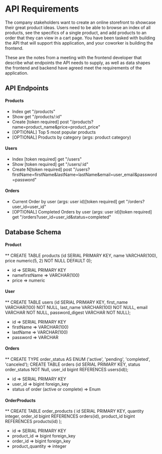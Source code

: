 # API Requirements
The company stakeholders want to create an online storefront to showcase their great product ideas. Users need to be able to browse an index of all products, see the specifics of a single product, and add products to an order that they can view in a cart page. You have been tasked with building the API that will support this application, and your coworker is building the frontend.

These are the notes from a meeting with the frontend developer that describe what endpoints the API needs to supply, as well as data shapes the frontend and backend have agreed meet the requirements of the application. 

## API Endpoints
#### Products
- Index 
    get "/products"
- Show 
    get "/products/:id"
- Create [token required]
    post "/products?name=product_name&price=product_price"
- [OPTIONAL] Top 5 most popular products 
- [OPTIONAL] Products by category (args: product category)

#### Users
- Index [token required]
    get "/users"
- Show [token required]
    get "/users/:id"
- Create N[token required]
    post "/users?firstName=firstName&lastName=lastName&email=user_email&password=password"

#### Orders
- Current Order by user (args: user id)[token required]
    get "/orders?user_id=user_id"
- [OPTIONAL] Completed Orders by user (args: user id)[token required]
    get "/orders?user_id=user_id&status=completed"

## Database Schema
#### Product
** CREATE TABLE products (id SERIAL PRIMARY KEY, name VARCHAR(100), price numeric(5, 2) NOT NULL DEFAULT 0);
-  id => SERIAL PRIMARY KEY
- namefirstName => VARCHAR(100)
- price => numeric

#### User
** CREATE TABLE users (id SERIAL PRIMARY KEY, first_name VARCHAR(100) NOT NULL, last_name VARCHAR(100) NOT NULL, email VARCHAR NOT NULL, password_digest VARCHAR NOT NULL);
- id => SERIAL PRIMARY KEY
- firstName => VARCHAR(100)
- lastName => VARCHAR(100)
- password => VARCHAR

#### Orders
**  CREATE TYPE order_status AS ENUM ('active', 'pending', 'completed', 'canceled');
CREATE TABLE orders (id SERIAL PRIMARY KEY, status order_status NOT Null, user_id bigint REFERENCES users(id));
- id => SERIAL PRIMARY KEY
- user_id => bigint foreign_key
- status of order (active or complete) => Enum

#### OrderProducts
** CREATE TABLE order_products ( id SERIAL PRIMARY KEY, quantity integer, order_id bigint REFERENCES orders(id), product_id bigint REFERENCES products(id) );
- id => SERIAL PRIMARY KEY
- product_id => bigint foreign_key
- order_id => bigint foreign_key
- product_quantity => integer
